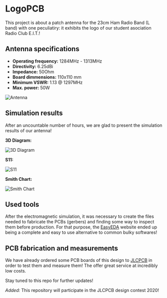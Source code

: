 # LogoPCB

This project is about a patch antenna for the 23cm Ham Radio Band (L band) with one peculiatiry: it exhibits the logo of our student asociation Radio Club E.I.T.!

## Antenna specifications

- **Operating frequency:** 1284MHz - 1313MHz
- **Directivity:** 6.25dBi
- **Impedance:** 50Ohm
- **Board dimmensions:** 110x110 mm
- **Minimum VSWR:** 1.13 @ 1297MHz
- **Max. power:** 50W

![Antenna](https://i.imgur.com/YgB2MHv.png)

## Simulation results

After an uncountable number of hours, we are glad to present the simulation results of our antenna!

**3D Diagram:**

![3D Diagram](https://i.imgur.com/kuQbn10.png)

**S11:**

![S11](https://i.imgur.com/g2SHdTP.png)

**Smith Chart:**

![Smith Chart](https://i.imgur.com/EBXJxPG.png)

## Used tools

After the electromagnetic simulation, it was necessary to create the files needed to fabricate the PCBs (gerbers) and finding some way to inspect them before production. For that purpose, the [EasyEDA](http://www.EasyEDA.com) website ended up being a complete and easy to use alternative to common bulky softwares!

## PCB fabrication and measurements

We have already ordered some PCB boards of this design to [JLCPCB](http://www.jlcpcb.com) in order to test them and measure them! The offer great service at incredibly low costs. 

Stay tuned to this repo for further updates!

_Added:_ This repository will participate in the JLCPCB design contest 2020!
